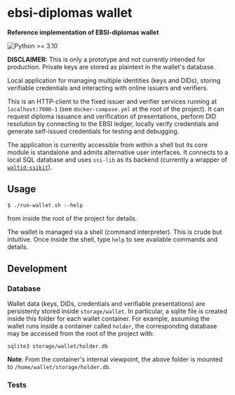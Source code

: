 # ebsi-diplomas wallet

**Reference implementation of EBSI-diplomas wallet**

![Python >= 3.10](https://img.shields.io/badge/python-%3E%3D%203.10-blue.svg)

**DISCLAIMER:** This is only a prototype and not currently intended for
production. Private keys are stored as plaintext in the wallet's database.

Local application for managing multiple identities (keys and DIDs), storing
verifiable credentials and interacting with online issuers and verifiers.

This is an HTTP-client to the fixed issuer and verifier services running at
`localhost:7000-1` (see `docker-compose.yml` at the root of the project). It
can request diploma issuance and verification of presentations, perform DID
resolution by connecting to the EBSI ledger, locally verify credentials and
generate self-issued credentials for testing and debugging.

The application is currently accessible from within a shell but its core module
is standalone and admits alternative user interfaces. It connects to a local
SQL database and uses `ssi-lib` as its backend (currently a wrapper of
[`waltid-ssikit`](https://github.com/walt-id/waltid-ssikit)).

## Usage

```
$ ./run-wallet.sh --help
```

from inside the root of the project for details.

The wallet is managed via a shell (command interpreter). This is crude but intuitive.
Once inside the shell, type `help` to see available commands and details.

## Development

### Database

Wallet data (keys, DIDs, credentials and verifiable presentations) are
persistenty stored inside `storage/wallet`. In particular, a sqlite file is
created inside this folder for each wallet container. For example, assuming the
wallet runs inside a container called `holder`, the corresponding database may
be accessed from the root of the project with:

```
sqlite3 storage/wallet/holder.db
```

**Note**: From the container's internal viewpoint, the above folder is mounted
to `/home/wallet/storage/holder.db`.

### Tests

